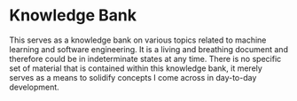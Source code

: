 # Knowledge Bank

This serves as a knowledge bank on various topics related to machine learning and software engineering. It is a living and breathing document and therefore could be in indeterminate states at any time. There is no specific set of material that is contained within this knowledge bank, it merely serves as a means to solidify concepts I come across in day-to-day development.
